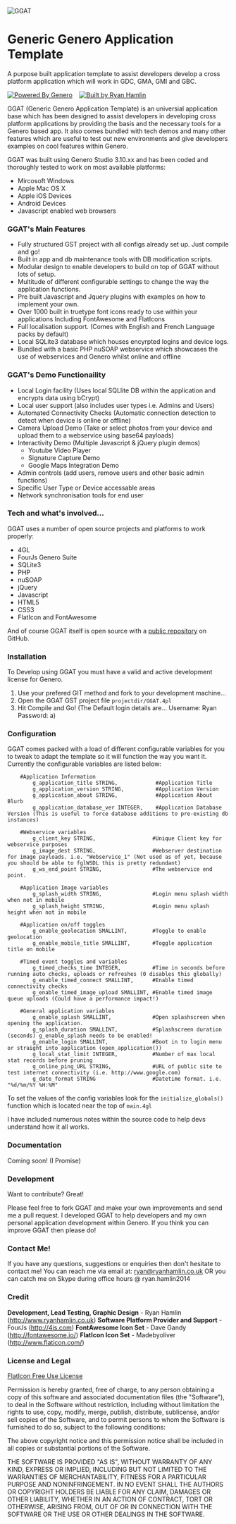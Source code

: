 ![GGAT](http://i.imgur.com/b4dLZz7.png)
# Generic Genero Application Template
A purpose built application template to assist developers develop a cross platform application which will work in GDC, GMA, GMI and GBC. 

[![Powered By Genero](http://i.imgur.com/m0vHCJl.png)](http://4js.com/products/)&nbsp;&nbsp;&nbsp;&nbsp;[![Built by Ryan Hamlin](http://i.imgur.com/24Bf8Ql.png)](http://www.ryanhamlin.co.uk)

GGAT (Generic Genero Application Template) is an universial application base which has been designed to assist developers in developing cross platform applications by providing the basis and the necessary tools for a Genero based app. It also comes bundled with tech demos and many other features which are useful to test out new environments and give developers examples on cool features within Genero.  

GGAT was built using Genero Studio 3.10.xx and has been coded and thoroughly tested to work on most available platforms:
  - Mircosoft Windows
  - Apple Mac OS X
  - Apple iOS Devices
  - Android Devices
  - Javascript enabled web browsers

### GGAT's Main Features
  - Fully structured GST project with all configs already set up. Just compile and go!
  - Built in app and db maintenance tools with DB modification scripts.
  - Modular design to enable developers to build on top of GGAT without lots of setup.
  - Multitude of different configurable settings to change the way the application functions.
  - Pre built Javascript and Jquery plugins with examples on how to implement your own.
  - Over 1000 built in truetype font icons ready to use within your applications Including FontAwesome and FlatIcons
  - Full localisation support. (Comes with English and French Language packs by default)
  - Local SQLite3 database which houses encyrpted logins and device logs.
  - Bundled with a basic PHP nuSOAP webservice which showcases the use of webservices and Genero whilst online and offline

### GGAT's Demo Functionaility 
  - Local Login facility (Uses local SQLlite DB within the application and encrypts data using bCrypt)
  - Local user support (also includes user types i.e. Admins and Users)
  - Automated Connectivity Checks (Automatic connection detection to detect when device is online or offline)
  - Camera Upload Demo (Take or select photos from your device and upload them to a webservice using base64 payloads)
  - Interactivity Demo (Multiple Javascript & jQuery plugin demos)
    - Youtube Video Player
    - Signature Capture Demo
    - Google Maps Integration Demo
  - Admin controls (add users, remove users and other basic admin functions) 
  - Specific User Type or Device accessable areas
  - Network synchronisation tools for end user

### Tech and what's involved...

GGAT uses a number of open source projects and platforms to work properly:

* 4GL
* FourJs Genero Suite
* SQLite3
* PHP
* nuSOAP
* jQuery
* Javascript
* HTML5
* CSS3
* FlatIcon and FontAwesome

And of course GGAT itself is open source with a [public repository](https://github.com/swingflip/Generic-Genero-Application-Template) on GitHub.

### Installation

To Develop using GGAT you must have a valid and active development license for Genero.

  1) Use your prefered GIT method and fork to your development machine...
  2) Open the GGAT GST project file `projectdir/GGAT.4pl`
  3) Hit Compile and Go! (The Default login details are... Username: Ryan Password: a)

### Configuration 

GGAT comes packed with a load of different configurable variables for you to tweak to adapt the template so it will function the way you want it. Currently the configurable variables are listed below:

```
    #Application Information
        g_application_title STRING,            #Application Title
        g_application_version STRING,          #Application Version
        g_application_about STRING,            #Application About Blurb
        g_application_database_ver INTEGER,    #Application Database Version (This is useful to force database additions to pre-existing db instances) 

    #Webservice variables
        g_client_key STRING,                  #Unique Client key for webservice purposes
        g_image_dest STRING,                  #Webserver destination for image payloads. i.e. "Webservice_1" (Not used as of yet, because you should be able to fglWSDL this is pretty redundant)
        g_ws_end_point STRING,                #The webservice end point. 
        
    #Application Image variables
        g_splash_width STRING,                #Login menu splash width when not in mobile
        g_splash_height STRING,               #Login menu splash height when not in mobile

    #Application on/off toggles
        g_enable_geolocation SMALLINT,        #Toggle to enable geolocation
        g_enable_mobile_title SMALLINT,       #Toggle application title on mobile

    #Timed event toggles and variables
        g_timed_checks_time INTEGER,          #Time in seconds before running auto checks, uploads or refreshes (0 disables this globally)
        g_enable_timed_connect SMALLINT,      #Enable timed connectivity checks
        g_enable_timed_image_upload SMALLINT, #Enable timed image queue uploads (Could have a performance impact!)

    #General application variables
        g_enable_splash SMALLINT,             #Open splashscreen when opening the application.
        g_splash_duration SMALLINT,           #Splashscreen duration (seconds) g_enable_splash needs to be enabled!
        g_enable_login SMALLINT,              #Boot in to login menu or straight into application (open_application())
        g_local_stat_limit INTEGER,           #Number of max local stat records before pruning
        g_online_ping_URL STRING,             #URL of public site to test internet connectivity (i.e. http://www.google.com)
        g_date_format STRING                  #Datetime format. i.e. "%d/%m/%Y %H:%M"
```
To set the values of the config variables look for the `initialize_globals()` function which is located near the top of `main.4gl`

I have included numerous notes within the source code to help devs understand how it all works.

### Documentation

Coming soon! (I Promise)

### Development

Want to contribute? Great!

Please feel free to fork GGAT and make your own improvements and send me a pull request. I developed GGAT to help developers and my own personal application development within Genero. If you think you can improve GGAT then please do!

### Contact Me!
If you have any questions, suggestions or enquiries then don't hesitate to contact me! You can reach me via email at: [ryan@ryanhamlin.co.uk](mailto:ryan@ryanhamlin.co.uk)
OR
you can catch me on Skype during office hours @ ryan.hamlin2014

### Credit
**Development, Lead Testing, Graphic Design** - Ryan Hamlin (http://www.ryanhamlin.co.uk)
**Software Platform Provider and Support** - FourJs (http://4js.com)
**FontAwesome Icon Set** - Dave Gandy (http://fontawesome.io/)
**FlatIcon Icon Set** - Madebyoliver (http://www.flaticon.com/)
### License and Legal

[FlatIcon Free Use License](https://profile.flaticon.com/license/free)

Permission is hereby granted, free of charge, to any person obtaining a copy of this software and associated documentation files (the "Software"), to deal in the Software without restriction, including without limitation the rights to use, copy, modify, merge, publish, distribute, sublicense, and/or sell copies of the Software, and to permit persons to whom the Software is furnished to do so, subject to the following conditions:

The above copyright notice and this permission notice shall be included in all copies or substantial portions of the Software.

THE SOFTWARE IS PROVIDED "AS IS", WITHOUT WARRANTY OF ANY KIND, EXPRESS OR IMPLIED, INCLUDING BUT NOT LIMITED TO THE WARRANTIES OF MERCHANTABILITY, FITNESS FOR A PARTICULAR PURPOSE AND NONINFRINGEMENT. IN NO EVENT SHALL THE
AUTHORS OR COPYRIGHT HOLDERS BE LIABLE FOR ANY CLAIM, DAMAGES OR OTHER LIABILITY, WHETHER IN AN ACTION OF CONTRACT, TORT OR OTHERWISE, ARISING FROM, OUT OF OR IN CONNECTION WITH THE SOFTWARE OR THE USE OR OTHER DEALINGS IN THE SOFTWARE.


